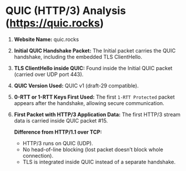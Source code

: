 # QUIC (HTTP/3) Analysis (https://quic.rocks)

1. **Website Name:** quic.rocks

2. **Initial QUIC Handshake Packet:**
   The Initial packet carries the QUIC handshake, including the embedded TLS ClientHello.

3. **TLS ClientHello inside QUIC:**
   Found inside the Initial QUIC packet (carried over UDP port 443).

4. **QUIC Version Used:**
   QUIC v1 (draft-29 compatible).

5. **0-RTT or 1-RTT Keys First Used:**
   The first `1-RTT Protected` packet appears after the handshake, allowing secure communication.

6. **First Packet with HTTP/3 Application Data:**
   The first HTTP/3 stream data is carried inside QUIC packet #15.

   **Difference from HTTP/1.1 over TCP:**
   - HTTP/3 runs on QUIC (UDP).
   - No head-of-line blocking (lost packet doesn’t block whole connection).
   - TLS is integrated inside QUIC instead of a separate handshake.
